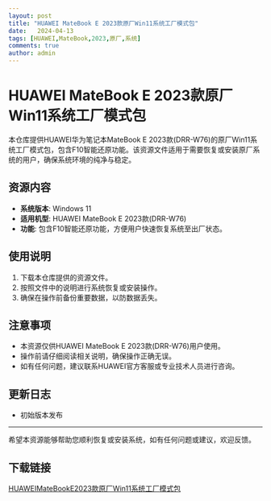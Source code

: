 ```yaml
---
layout: post
title: "HUAWEI MateBook E 2023款原厂Win11系统工厂模式包"
date:   2024-04-13
tags: [HUAWEI,MateBook,2023,原厂,系统]
comments: true
author: admin
---
```

# HUAWEI MateBook E 2023款原厂Win11系统工厂模式包

本仓库提供HUAWEI华为笔记本MateBook E 2023款(DRR-W76)的原厂Win11系统工厂模式包，包含F10智能还原功能。该资源文件适用于需要恢复或安装原厂系统的用户，确保系统环境的纯净与稳定。

## 资源内容
- **系统版本**: Windows 11
- **适用机型**: HUAWEI MateBook E 2023款(DRR-W76)
- **功能**: 包含F10智能还原功能，方便用户快速恢复系统至出厂状态。

## 使用说明
1. 下载本仓库提供的资源文件。
2. 按照文件中的说明进行系统恢复或安装操作。
3. 确保在操作前备份重要数据，以防数据丢失。

## 注意事项
- 本资源仅供HUAWEI MateBook E 2023款(DRR-W76)用户使用。
- 操作前请仔细阅读相关说明，确保操作正确无误。
- 如有任何问题，建议联系HUAWEI官方客服或专业技术人员进行咨询。

## 更新日志
- 初始版本发布

---

希望本资源能够帮助您顺利恢复或安装系统，如有任何问题或建议，欢迎反馈。

## 下载链接

[HUAWEIMateBookE2023款原厂Win11系统工厂模式包](https://pan.quark.cn/s/501e02559eb6)